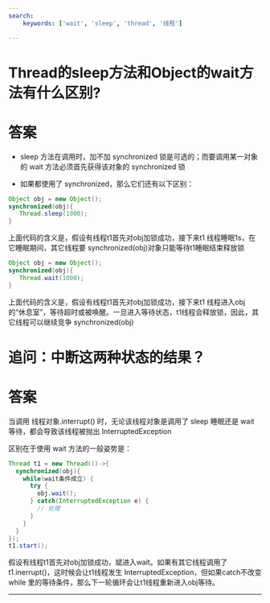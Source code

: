 ```yaml
---
search:
    keywords: ['wait', 'sleep', 'thread', '线程']

---
```



# Thread的sleep方法和Object的wait方法有什么区别?

# 答案
* sleep 方法在调用时，加不加 synchronized 锁是可选的；而要调用某一对象的 wait 方法必须首先获得该对象的 synchronized 锁

* 如果都使用了 synchronized，那么它们还有以下区别：

```java
Object obj = new Object();
synchronized(obj){
   Thread.sleep(1000);
}
```
上面代码的含义是，假设有线程t1首先对obj加锁成功，接下来t1 线程睡眠1s，在它睡眠期间，其它线程要 synchronized(obj)对象只能等待t1睡眠结束释放锁

```java
Object obj = new Object();
synchronized(obj){
   Thread.wait(1000);
}
```
上面代码的含义是，假设有线程t1首先对obj加锁成功，接下来t1 线程进入obj的“休息室”，等待超时或被唤醒。一旦进入等待状态，t1线程会释放锁，因此，其它线程可以继续竞争 synchronized(obj)

# 追问：中断这两种状态的结果？

# 答案
当调用 线程对象.interrupt() 时，无论该线程对象是调用了 sleep 睡眠还是 wait 等待，都会导致该线程被抛出 InterruptedException

区别在于使用 wait 方法的一般姿势是：
```java
Thread t1 = new Thread(()->{
  synchronized(obj){
    while(wait条件成立) {
      try {
        obj.wait();
      } catch(InterruptedException e) {
        // 处理
      }
    }
  }
});
t1.start();
```
假设有线程t1首先对obj加锁成功，斌进入wait。如果有其它线程调用了t1.inerrupt()，这时候会让t1线程发生 InterruptedException，但如果catch不改变while 里的等待条件，那么下一轮循环会让t1线程重新进入obj等待。

---


